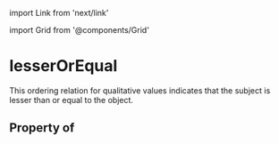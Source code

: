 import Link from 'next/link'
  
import Grid from '@components/Grid'

# lesserOrEqual

This ordering relation for qualitative values indicates that the subject is lesser than or equal to the object.

## Property of




